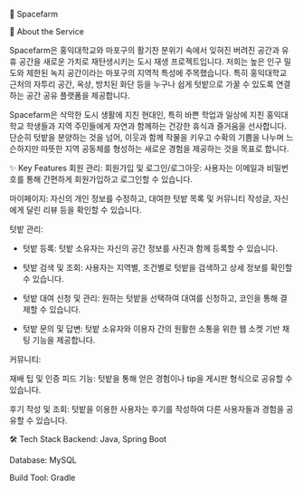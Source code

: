 🚀 Spacefarm

🌱 About the Service

Spacefarm은 홍익대학교와 마포구의 활기찬 분위기 속에서 잊혀진 버려진 공간과 유휴 공간을 새로운 가치로 재탄생시키는 도시 재생 프로젝트입니다. 저희는 높은 인구 밀도와 제한된 녹지 공간이라는 마포구의 지역적 특성에 주목했습니다. 특히 홍익대학교 근처의 자투리 공간, 옥상, 방치된 화단 등을 누구나 쉽게 텃밭으로 가꿀 수 있도록 연결하는 공간 공유 플랫폼을 제공합니다.

Spacefarm은 삭막한 도시 생활에 지친 현대인, 특히 바쁜 학업과 일상에 지친 홍익대학교 학생들과 지역 주민들에게 자연과 함께하는 건강한 휴식과 즐거움을 선사합니다. 단순히 텃밭을 분양하는 것을 넘어, 이웃과 함께 작물을 키우고 수확의 기쁨을 나누며 느슨하지만 따뜻한 지역 공동체를 형성하는 새로운 경험을 제공하는 것을 목표로 합니다.

✨ Key Features
회원 관리: 회원가입 및 로그인/로그아웃: 사용자는 이메일과 비밀번호를 통해 간편하게 회원가입하고 로그인할 수 있습니다.

마이페이지: 자신의 개인 정보를 수정하고, 대여한 텃밭 목록 및 커뮤니티 작성글, 자신에게 달린 리뷰 등을 확인할 수 있습니다.

텃밭 관리:

  -   텃밭 등록: 텃밭 소유자는 자신의 공간 정보를 사진과 함께 등록할 수 있습니다.

  -   텃밭 검색 및 조회: 사용자는 지역별, 조건별로 텃밭을 검색하고 상세 정보를 확인할 수 있습니다.

  -   텃밭 대여 신청 및 관리: 원하는 텃밭을 선택하여 대여를 신청하고, 코인을 통해 결제할 수 있습니다.
    
  -   텃밭 문의 및 답변: 텃밭 소유자와 이용자 간의 원활한 소통을 위한 웹 소켓 기반 채팅 기능을 제공합니다.

커뮤니티:

  재배 팁 및 인증 피드 기능: 텃밭을 통해 얻은 경험이나 tip을 게시판 형식으로 공유할 수 있습니다.

  후기 작성 및 조회: 텃밭을 이용한 사용자는 후기를 작성하여 다른 사용자들과 경험을 공유할 수 있습니다.

🛠️ Tech Stack
Backend: Java, Spring Boot

Database: MySQL

Build Tool: Gradle
